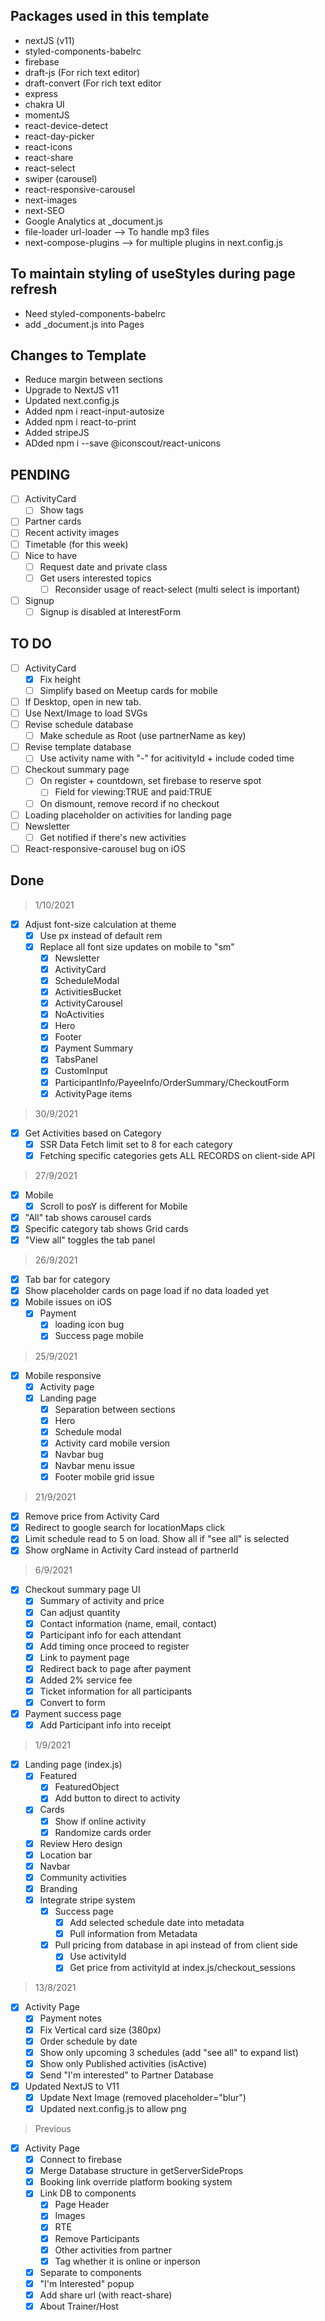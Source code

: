 ## Packages used in this template

- nextJS (v11)
- styled-components-babelrc
- firebase
- draft-js (For rich text editor)
- draft-convert (For rich text editor
- express
- chakra UI
- momentJS
- react-device-detect
- react-day-picker
- react-icons
- react-share
- react-select
- swiper (carousel)
- react-responsive-carousel
- next-images
- next-SEO
- Google Analytics at \_document.js
- file-loader url-loader --> To handle mp3 files
- next-compose-plugins --> for multiple plugins in next.config.js

## To maintain styling of useStyles during page refresh

- Need styled-components-babelrc
- add \_document.js into Pages

## Changes to Template

- Reduce margin between sections
- Upgrade to NextJS v11
- Updated next.config.js
- Added npm i react-input-autosize
- Added npm i react-to-print
- Added stripeJS
- ADded npm i --save @iconscout/react-unicons

## PENDING

- [ ] ActivityCard
  - [ ] Show tags
- [ ] Partner cards
- [ ] Recent activity images
- [ ] Timetable (for this week)
- [ ] Nice to have
  - [ ] Request date and private class
  - [ ] Get users interested topics
    - [ ] Reconsider usage of react-select (multi select is important)
- [ ] Signup
  - [ ] Signup is disabled at InterestForm

## TO DO

- [ ] ActivityCard
  - [x] Fix height
  - [ ] Simplify based on Meetup cards for mobile
- [ ] If Desktop, open in new tab.
- [ ] Use Next/Image to load SVGs
- [ ] Revise schedule database
  - [ ] Make schedule as Root (use partnerName as key)
- [ ] Revise template database
  - [ ] Use activity name with "-" for acitivityId + include coded time
- [ ] Checkout summary page
  - [ ] On register + countdown, set firebase to reserve spot
    - [ ] Field for viewing:TRUE and paid:TRUE
  - [ ] On dismount, remove record if no checkout
- [ ] Loading placeholder on activities for landing page
- [ ] Newsletter
  - [ ] Get notified if there's new activities
- [ ] React-responsive-carousel bug on iOS

## Done

> 1/10/2021

- [x] Adjust font-size calculation at theme
  - [x] Use px instead of default rem
  - [x] Replace all font size updates on mobile to "sm"
    - [x] Newsletter
    - [x] ActivityCard
    - [x] ScheduleModal
    - [x] ActivitiesBucket
    - [x] ActivityCarousel
    - [x] NoActivities
    - [x] Hero
    - [x] Footer
    - [x] Payment Summary
    - [x] TabsPanel
    - [x] CustomInput
    - [x] ParticipantInfo/PayeeInfo/OrderSummary/CheckoutForm
    - [x] ActivityPage items

> 30/9/2021

- [x] Get Activities based on Category
  - [x] SSR Data Fetch limit set to 8 for each category
  - [x] Fetching specific categories gets ALL RECORDS on client-side API

> 27/9/2021

- [x] Mobile
  - [x] Scroll to posY is different for Mobile
- [x] "All" tab shows carousel cards
- [x] Specific category tab shows Grid cards
- [x] "View all" toggles the tab panel

> 26/9/2021

- [x] Tab bar for category
- [x] Show placeholder cards on page load if no data loaded yet
- [x] Mobile issues on iOS
  - [x] Payment
    - [x] loading icon bug
    - [x] Success page mobile

> 25/9/2021

- [x] Mobile responsive
  - [x] Activity page
  - [x] Landing page
    - [x] Separation between sections
    - [x] Hero
    - [x] Schedule modal
    - [x] Activity card mobile version
    - [x] Navbar bug
    - [x] Navbar menu issue
    - [x] Footer mobile grid issue

> 21/9/2021

- [x] Remove price from Activity Card
- [x] Redirect to google search for locationMaps click
- [x] Limit schedule read to 5 on load. Show all if "see all" is selected
- [x] Show orgName in Activity Card instead of partnerId

> 6/9/2021

- [x] Checkout summary page UI
  - [x] Summary of activity and price
  - [x] Can adjust quantity
  - [x] Contact information (name, email, contact)
  - [x] Participant info for each attendant
  - [x] Add timing once proceed to register
  - [x] Link to payment page
  - [x] Redirect back to page after payment
  - [x] Added 2% service fee
  - [x] Ticket information for all participants
  - [x] Convert to form
- [x] Payment success page
  - [x] Add Participant info into receipt

> 1/9/2021

- [x] Landing page (index.js)
  - [x] Featured
    - [x] FeaturedObject
    - [x] Add button to direct to activity
  - [x] Cards
    - [x] Show if online activity
    - [x] Randomize cards order
  - [x] Review Hero design
  - [x] Location bar
  - [x] Navbar
  - [x] Community activities
  - [x] Branding
  - [x] Integrate stripe system
    - [x] Success page
      - [x] Add selected schedule date into metadata
      - [x] Pull information from Metadata
    - [x] Pull pricing from database in api instead of from client side
      - [x] Use activityId
      - [x] Get price from activityId at index.js/checkout_sessions

> 13/8/2021

- [x] Activity Page
  - [x] Payment notes
  - [x] Fix Vertical card size (380px)
  - [x] Order schedule by date
  - [x] Show only upcoming 3 schedules (add "see all" to expand list)
  - [x] Show only Published activities (isActive)
  - [x] Send "I'm interested" to Partner Database
- [x] Updated NextJS to V11
  - [x] Update Next Image (removed placeholder="blur")
  - [x] Updated next.config.js to allow png

> Previous

- [x] Activity Page
  - [x] Connect to firebase
  - [x] Merge Database structure in getServerSideProps
  - [x] Booking link override platform booking system
  - [x] Link DB to components
    - [x] Page Header
    - [x] Images
    - [x] RTE
    - [x] Remove Participants
    - [x] Other activities from partner
    - [x] Tag whether it is online or inperson
  - [x] Separate to components
  - [x] "I'm Interested" popup
  - [x] Add share url (with react-share)
  - [x] About Trainer/Host
